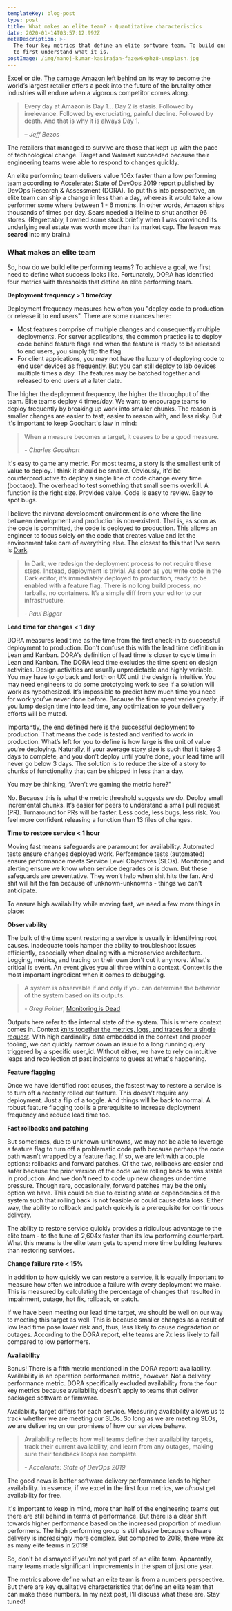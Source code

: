 ```yaml
---
templateKey: blog-post
type: post
title: What makes an elite team? - Quantitative characteristics
date: 2020-01-14T03:57:12.992Z
metaDescription: >-
  The four key metrics that define an elite software team. To build one, we need
  to first understand what it is.
postImage: /img/manoj-kumar-kasirajan-fazew6xphz8-unsplash.jpg
---
```

Excel or die. [The carnage Amazon left behind](https://www.businessinsider.com/stores-closing-in-2019-list-2019-3) on its way to become the world’s largest retailer offers a peek into the future of the brutality other industries will endure when a vigorous competitor comes along.

> Every day at Amazon is Day 1... Day 2 is stasis. Followed by irrelevance. Followed by excruciating, painful decline. Followed by death. And that is why it is always Day 1.
> 
> *– Jeff Bezos*

The retailers that managed to survive are those that kept up with the pace of technological change. Target and Walmart succeeded because their engineering teams were able to respond to changes quickly.

An elite performing team delivers value 106x faster than a low performing team according to [Accelerate: State of DevOps 2019](https://services.google.com/fh/files/misc/state-of-devops-2019.pdf) report published by DevOps Research & Assessment (DORA). To put this into perspective, an elite team can ship a change in less than a day, whereas it would take a low performer some where between 1 - 6 months. In other words, Amazon ships thousands of times per day. Sears needed a lifeline to shut another 96 stores. (Regrettably, I owned some stock briefly when I was convinced its underlying real estate was worth more than its market cap. The lesson was **seared** into my brain.)

### What makes an elite team

So, how do we build elite performing teams? To achieve a goal, we first need to define what success looks like. Fortunately, DORA has identified four metrics with thresholds that define an elite performing team.

**Deployment frequency > 1 time/day**

Deployment frequency measures how often you "deploy code to production or release it to end users". There are some nuances here:

- Most features comprise of multiple changes and consequently multiple deployments. For server applications, the common practice is to deploy code behind feature flags and when the feature is ready to be released to end users, you simply flip the flag.
- For client applications, you may not have the luxury of deploying code to end user devices as frequently. But you can still deploy to lab devices multiple times a day. The features may be batched together and released to end users at a later date.

The higher the deployment frequency, the higher the throughput of the team. Elite teams deploy 4 times/day. We want to encourage teams to deploy frequently by breaking up work into smaller chunks. The reason is smaller changes are easier to test, easier to reason with, and less risky. But it's important to keep Goodhart's law in mind:

> When a measure becomes a target, it ceases to be a good measure. 
> 
> *\- Charles Goodhart*

It's easy to game any metric. For most teams, a story is the smallest unit of value to deploy. I think it should be smaller. Obviously, it'd be counterproductive to deploy a single line of code change every time (boctaoe). The overhead to test something that small seems overkill. A function is the right size. Provides value. Code is easy to review. Easy to spot bugs.

I believe the nirvana development environment is one where the line between development and production is non-existent. That is, as soon as the code is committed, the code is deployed to production. This allows an engineer to focus solely on the code that creates value and let the environment take care of everything else. The closest to this that I've seen is [Dark](https://medium.com/darklang/the-design-of-dark-59f5d38e52d2).

> In Dark, we redesign the deployment process to not require these steps. Instead, deployment is trivial. As soon as you write code in the Dark editor, it’s immediately deployed to production, ready to be enabled with a feature flag. There is no long build process, no tarballs, no containers. It’s a simple diff from your editor to our infrastructure. 
> 
> *\- Paul Biggar*

**Lead time for changes < 1 day**

DORA measures lead time as the time from the first check-in to successful deployment to production. Don't confuse this with the lead time definition in Lean and Kanban. DORA's definition of lead time is closer to cycle time in Lean and Kanban. The DORA lead time excludes the time spent on design activities. Design activities are usually unpredictable and highly variable. You may have to go back and forth on UX until the design is intuitive. You may need engineers to do some prototyping work to see if a solution will work as hypothesized. It’s impossible to predict how much time you need for work you’ve never done before. Because the time spent varies greatly, if you lump design time into lead time, any optimization to your delivery efforts will be muted.

Importantly, the end defined here is the successful deployment to production. That means the code is tested and verified to work in production. What’s left for you to define is how large is the unit of value you’re deploying. Naturally, if your average story size is such that it takes 3 days to complete, and you don’t deploy until you’re done, your lead time will never go below 3 days. The solution is to reduce the size of a story to chunks of functionality that can be shipped in less than a day.

You may be thinking, “Aren’t we gaming the metric here?”

No. Because this is what the metric threshold suggests we do. Deploy small incremental chunks. It’s easier for peers to understand a small pull request (PR). Turnaround for PRs will be faster. Less code, less bugs, less risk. You feel more confident releasing a function than 13 files of changes.

**Time to restore service < 1 hour**

Moving fast means safeguards are paramount for availability. Automated tests ensure changes deployed work. Performance tests (automated) ensure performance meets Service Level Objectives (SLOs). Monitoring and alerting ensure we know when service degrades or is down. But these safeguards are preventative. They won’t help when shit hits the fan. And shit will hit the fan because of unknown-unknowns - things we can't anticipate.

To ensure high availability while moving fast, we need a few more things in place:

**Observability**

The bulk of the time spent restoring a service is usually in identifying root causes. Inadequate tools hamper the ability to troubleshoot issues efficiently, especially when dealing with a microservice architecture. Logging, metrics, and tracing on their own don't cut it anymore. What's critical is event. An event gives you all three within a context. Context is the most important ingredient when it comes to debugging.

> A system is observable if and only if you can determine the behavior of the system based on its outputs. 
> 
> *\- Greg Poirier*, [Monitoring is Dead](https://speakerdeck.com/grepory/monitoring-is-dead?slide=35)

Outputs here refer to the internal state of the system. This is where context comes in. Context [knits together the metrics, logs, and traces for a single request](https://thenewstack.io/observability-a-3-year-retrospective/). With high cardinality data embedded in the context and proper tooling, we can quickly narrow down an issue to a long running query triggered by a specific user_id. Without either, we have to rely on intuitive leaps and recollection of past incidents to guess at what's happening.

**Feature flagging**

Once we have identified root causes, the fastest way to restore a service is to turn off a recently rolled out feature. This doesn't require any deployment. Just a flip of a toggle. And things will be back to normal. A robust feature flagging tool is a prerequisite to increase deployment frequency and reduce lead time too.

**Fast rollbacks and patching**

But sometimes, due to unknown-unknowns, we may not be able to leverage a feature flag to turn off a problematic code path because perhaps the code path wasn't wrapped by a feature flag. If so, we are left with a couple options: rollbacks and forward patches. Of the two, rollbacks are easier and safer because the prior version of the code we're rolling back to was stable in production. And we don't need to code up new changes under time pressure. Though rare, occasionally, forward patches may be the only option we have. This could be due to existing state or dependencies of the system such that rolling back is not feasible or could cause data loss. Either way, the ability to rollback and patch quickly is a prerequisite for continuous delivery.

The ability to restore service quickly provides a ridiculous advantage to the elite team - to the tune of 2,604x faster than its low performing counterpart. What this means is the elite team gets to spend more time building features than restoring services.

**Change failure rate < 15%**

In addition to how quickly we can restore a service, it is equally important to measure how often we introduce a failure with every deployment we make. This is measured by calculating the percentage of changes that resulted in impairment, outage, hot fix, rollback, or patch.

If we have been meeting our lead time target, we should be well on our way to meeting this target as well. This is because smaller changes as a result of low lead time pose lower risk and, thus, less likely to cause degradation or outages. According to the DORA report, elite teams are 7x less likely to fail compared to low performers.

**Availability**

Bonus! There is a fifth metric mentioned in the DORA report: availability. Availability is an operation performance metric, however. Not a delivery performance metric. DORA specifically excluded availability from the four key metrics because availability doesn't apply to teams that deliver packaged software or firmware.

Availability target differs for each service. Measuring availability allows us to track whether we are meeting our SLOs. So long as we are meeting SLOs, we are delivering on our promises of how our services behave.

> Availability reflects how well teams define their availability targets, track their current availability, and learn from any outages, making sure their feedback loops are complete. 
> 
> *\- Accelerate: State of DevOps 2019*

The good news is better software delivery performance leads to higher availability. In essence, if we excel in the first four metrics, we *almost* get availability for free.

It's important to keep in mind, more than half of the engineering teams out there are still behind in terms of performance. But there is a clear shift towards higher performance based on the increased proportion of medium performers. The high performing group is still elusive because software delivery is increasingly more complex. But compared to 2018, there were 3x as many elite teams in 2019!

So, don't be dismayed if you're not yet part of an elite team. Apparently, many teams made significant improvements in the span of just one year.

The metrics above define what an elite team is from a numbers perspective. But there are key qualitative characteristics that define an elite team that can make these numbers. In my next post, I'll discuss what these are. Stay tuned!
